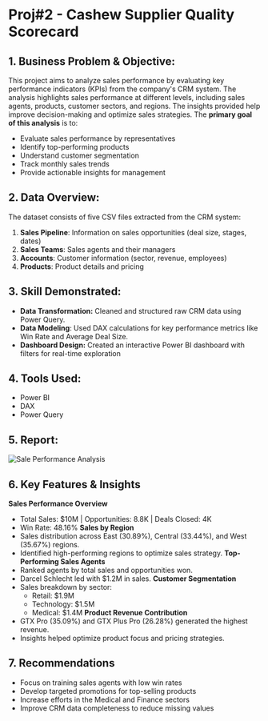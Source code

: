 # Proj#2 - Cashew Supplier Quality Scorecard
## 1.	Business Problem & Objective:
This project aims to analyze sales performance by evaluating key performance indicators (KPIs) from the company's CRM system. The analysis highlights sales performance at different levels, including sales agents, products, customer sectors, and regions. The insights provided help improve decision-making and optimize sales strategies.
The **primary goal of this analysis** is to:
- Evaluate sales performance by representatives
- Identify top-performing products
- Understand customer segmentation
- Track monthly sales trends
- Provide actionable insights for management

## 2.	Data Overview:
The dataset consists of five CSV files extracted from the CRM system:
1. **Sales Pipeline**: Information on sales opportunities (deal size, stages, dates)
2. **Sales Teams**: Sales agents and their managers
3. **Accounts**: Customer information (sector, revenue, employees)
4. **Products**: Product details and pricing

## 3.	Skill Demonstrated:
- **Data Transformation:** Cleaned and structured raw CRM data using Power Query.
- **Data Modeling**: Used DAX calculations for key performance metrics like Win Rate and Average Deal Size.
- **Dashboard Design:** Created an interactive Power BI dashboard with filters for real-time exploration

## 4.	Tools Used:
- Power BI
- DAX
- Power Query
## 5.	Report:
![Sale Performance Analysis](https://github.com/user-attachments/assets/a610438f-423f-4e25-aa92-5b3b2b14cbf2)

## 6.	Key Features & Insights
**Sales Performance Overview**
- Total Sales: $10M | Opportunities: 8.8K | Deals Closed: 4K
- Win Rate: 48.16%
**Sales by Region**
- Sales distribution across East (30.89%), Central (33.44%), and West (35.67%) regions.
- Identified high-performing regions to optimize sales strategy.
**Top-Performing Sales Agents**
- Ranked agents by total sales and opportunities won.
- Darcel Schlecht led with $1.2M in sales.
**Customer Segmentation**
- Sales breakdown by sector:
  - Retail: $1.9M
  - Technology: $1.5M
  - Medical: $1.4M
**Product Revenue Contribution**
- GTX Pro (35.09%) and GTX Plus Pro (26.28%) generated the highest revenue.
- Insights helped optimize product focus and pricing strategies.

## 7. Recommendations
- Focus on training sales agents with low win rates
- Develop targeted promotions for top-selling products
- Increase efforts in the Medical and Finance sectors
- Improve CRM data completeness to reduce missing values

